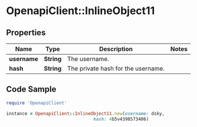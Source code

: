# OpenapiClient::InlineObject11

## Properties

Name | Type | Description | Notes
------------ | ------------- | ------------- | -------------
**username** | **String** | The username. | 
**hash** | **String** | The private hash for the username. | 

## Code Sample

```ruby
require 'OpenapiClient'

instance = OpenapiClient::InlineObject11.new(username: dsky,
                                 hash: 4b5v4398573406)
```



